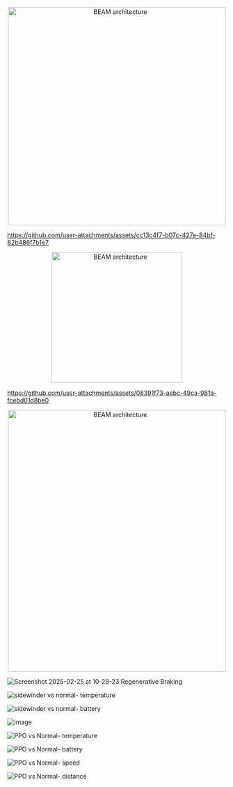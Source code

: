 

<div align="center">
  <img src="https://github.com/user-attachments/assets/ba5dfd4c-b3e2-4ff4-89f7-aa7649cacc35" alt="BEAM architecture" width="500">
</div>



https://github.com/user-attachments/assets/cc13c4f7-b07c-427e-84bf-82b486f7b1e7

<div align="center">
  <img src="https://github.com/user-attachments/assets/b15f9bf8-8079-4285-b431-593ae60dfdbf" alt="BEAM architecture" width="300">
</div>


https://github.com/user-attachments/assets/08391f73-aebc-49ca-981a-fcebd01d8be0


<div align="center">
  <img src="https://github.com/user-attachments/assets/40613873-4bd0-45db-8c1b-45b133d5380a" alt="BEAM architecture" width="500" height="600">
</div>


![Screenshot 2025-02-25 at 10-28-23 Regenerative Braking ](https://github.com/user-attachments/assets/6064e2f5-dd41-4552-86f5-3fb781d4ac2d)



![sidewinder vs normal- temperature](https://github.com/user-attachments/assets/9a28a8fc-83fe-4123-a36b-8c1a043477d0)

![sidewinder vs normal- battery](https://github.com/user-attachments/assets/e11d57c5-a2bf-4783-99e1-286d0a0162ef)

![image](https://github.com/user-attachments/assets/7a4167dc-e608-43e9-8edd-182521f6b0cc)

![PPO vs Normal- temperature](https://github.com/user-attachments/assets/3e365fa0-58b0-4cd0-a37f-5abea13c51ce)

![PPO vs Normal- battery](https://github.com/user-attachments/assets/262b6dd0-c282-49f7-bd6b-8607b8955b63)

![PPO vs Normal- speed](https://github.com/user-attachments/assets/366ac3bd-5b4a-45c9-9c3f-ac1b52f78941)

![PPO vs Normal- distance](https://github.com/user-attachments/assets/b6eb49d2-f080-45b5-a733-63ae032f4311)
